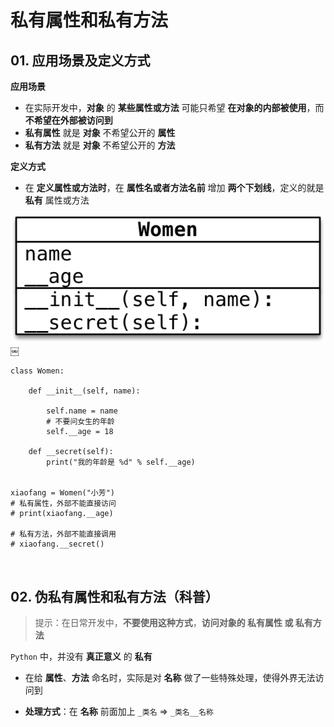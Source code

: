 私有属性和私有方法
=========

01\. 应用场景及定义方式
--------------

**应用场景**

*   在实际开发中，**对象** 的 **某些属性或方法** 可能只希望 **在对象的内部被使用**，而 **不希望在外部被访问到**
*   **私有属性** 就是 **对象** 不希望公开的 **属性**
*   **私有方法** 就是 **对象** 不希望公开的 **方法**

**定义方式**

*   在 **定义属性或方法时**，在 **属性名或者方法名前** 增加 **两个下划线**，定义的就是 **私有** 属性或方法

![010_私有属性和方法](media/15006305884400/010_%E7%A7%81%E6%9C%89%E5%B1%9E%E6%80%A7%E5%92%8C%E6%96%B9%E6%B3%95.png)￼

    class Women:
    
        def __init__(self, name):
    
            self.name = name
            # 不要问女生的年龄
            self.__age = 18
    
        def __secret(self):
            print("我的年龄是 %d" % self.__age)


    xiaofang = Women("小芳")
    # 私有属性，外部不能直接访问
    # print(xiaofang.__age)
    
    # 私有方法，外部不能直接调用
    # xiaofang.__secret()

​    

02\. 伪私有属性和私有方法（科普）
-------------------

> 提示：在日常开发中，**不要使用这种方式**，**访问对象的 私有属性 或 私有方法**

`Python` 中，并没有 **真正意义** 的 **私有**

* 在给 **属性**、**方法** 命名时，实际是对 **名称** 做了一些特殊处理，使得外界无法访问到
* **处理方式**：在 **名称** 前面加上 `_类名` =\> `_类名__名称`

    ​